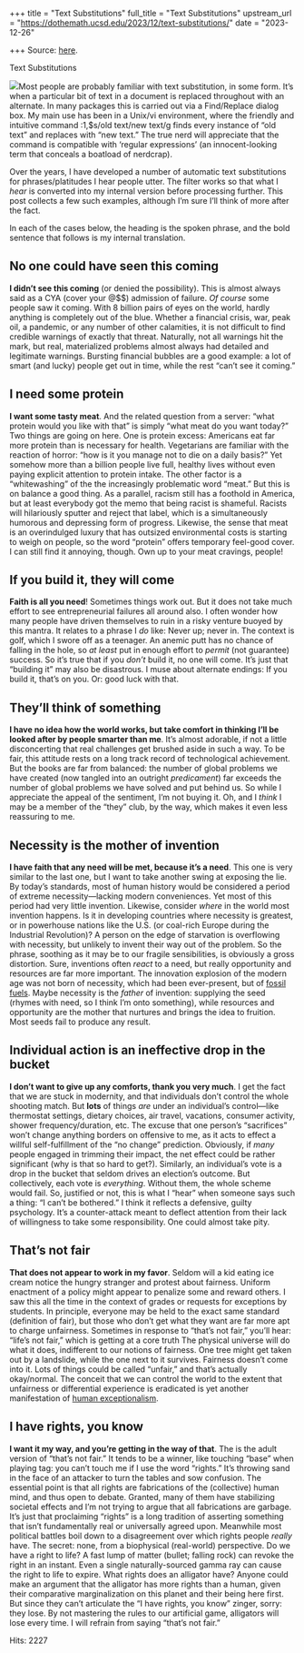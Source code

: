 +++
title = "Text Substitutions"
full_title = "Text Substitutions"
upstream_url = "https://dothemath.ucsd.edu/2023/12/text-substitutions/"
date = "2023-12-26"

+++
Source: [here](https://dothemath.ucsd.edu/2023/12/text-substitutions/).

Text Substitutions

[![](https://dothemath.ucsd.edu/wp-content/uploads/2023/12/text-sub-300x248.png)](https://dothemath.ucsd.edu/wp-content/uploads/2023/12/text-sub.png)Most people are probably familiar with text substitution, in some form. It’s when a particular bit of text in a document is replaced throughout with an alternate. In many packages this is carried out via a Find/Replace dialog box. My main use has been in a Unix/vi environment, where the friendly and intuitive command :1,$s/old text/new text/g finds every instance of “old text” and replaces with “new text.” The true nerd will appreciate that the command is compatible with ‘regular expressions’ (an innocent-looking term that conceals a boatload of nerdcrap).

Over the years, I have developed a number of automatic text substitutions for phrases/platitudes I hear people utter. The filter works so that what I *hear* is converted into my internal version before processing further. This post collects a few such examples, although I’m sure I’ll think of more after the fact.

In each of the cases below, the heading is the spoken phrase, and the bold sentence that follows is my internal translation.

## No one could have seen this coming

**I didn’t see this coming** (or denied the possibility). This is almost always said as a CYA (cover your @$$) admission of failure. *Of course* some people saw it coming. With 8 billion pairs of eyes on the world, hardly anything is completely out of the blue. Whether a financial crisis, war, peak oil, a pandemic, or any number of other calamities, it is not difficult to find credible warnings of exactly that threat. Naturally, not all warnings hit the mark, but real, materialized problems almost always had detailed and legitimate warnings. Bursting financial bubbles are a good example: a lot of smart (and lucky) people get out in time, while the rest “can’t see it coming.”

## I need some protein

**I want some tasty meat**. And the related question from a server: “what protein would you like with that” is simply “what meat do you want today?” Two things are going on here. One is protein excess: Americans eat far more protein than is necessary for health. Vegetarians are familiar with the reaction of horror: “how is it you manage not to die on a daily basis?” Yet somehow more than a billion people live full, healthy lives without even paying explicit attention to protein intake. The other factor is a “whitewashing” of the the increasingly problematic word “meat.” But this is on balance a good thing. As a parallel, racism still has a foothold in America, but at least everybody got the memo that being racist is shameful. Racists will hilariously sputter and reject that label, which is a simultaneously humorous and depressing form of progress. Likewise, the sense that meat is an overindulged luxury that has outsized environmental costs is starting to weigh on people, so the word “protein” offers temporary feel-good cover. I can still find it annoying, though. Own up to your meat cravings, people!

## If you build it, they will come

**Faith is all you need**! Sometimes things work out. But it does not take much effort to see entrepreneurial failures all around also. I often wonder how many people have driven themselves to ruin in a risky venture buoyed by this mantra. It relates to a phrase I *do* like: Never up; never in. The context is golf, which I swore off as a teenager. An anemic putt has no chance of falling in the hole, so *at least* put in enough effort to *permit* (not guarantee) success. So it’s true that if you *don’t* build it, no one will come. It’s just that “building it” may also be disastrous. I muse about alternate endings: If you build it, that’s on you. Or: good luck with that.

## They’ll think of something

**I have no idea how the world works, but take comfort in thinking I’ll be looked after by people smarter than me**. It’s almost adorable, if not a little disconcerting that real challenges get brushed aside in such a way. To be fair, this attitude rests on a long track record of technological achievement. But the books are far from balanced: the number of global problems we have created (now tangled into an outright *predicament*) far exceeds the number of global problems we have solved and put behind us. So while I appreciate the appeal of the sentiment, I’m not buying it. Oh, and I *think* I may be a member of the “they” club, by the way, which makes it even less reassuring to me.

## Necessity is the mother of invention

**I have faith that any need will be met, because it’s a need**. This one is very similar to the last one, but I want to take another swing at exposing the lie. By today’s standards, most of human history would be considered a period of extreme necessity—lacking modern conveniences. Yet most of this period had very little invention. Likewise, consider *where* in the world most invention happens. Is it in developing countries where necessity is greatest, or in powerhouse nations like the U.S. (or coal-rich Europe during the Industrial Revolution)? A person on the edge of starvation is overflowing with necessity, but unlikely to invent their way out of the problem. So the phrase, soothing as it may be to our fragile sensibilities, is obviously a gross distortion. Sure, inventions often *react* to a need, but really opportunity and resources are far more important. The innovation explosion of the modern age was not born of necessity, which had been ever-present, but of [fossil fuels](https://dothemath.ucsd.edu/2022/06/shedding-our-fossil-fuel-suit/). Maybe necessity is the *father* of invention: supplying the seed (rhymes with need, so I think I’m onto something), while resources and opportunity are the mother that nurtures and brings the idea to fruition. Most seeds fail to produce any result.

## Individual action is an ineffective drop in the bucket

**I don’t want to give up any comforts, thank you very much**. I get the fact that we are stuck in modernity, and that individuals don’t control the whole shooting match. But **lots** of things *are* under an individual’s control—like thermostat settings, dietary choices, air travel, vacations, consumer activity, shower frequency/duration, etc. The excuse that one person’s “sacrifices” won’t change anything borders on offensive to me, as it acts to effect a willful self-fulfillment of the “no change” prediction. Obviously, if *many* people engaged in trimming their impact, the net effect could be rather significant (why is that so hard to get?). Similarly, an individual’s vote is a drop in the bucket that seldom drives an election’s outcome. But collectively, each vote is *everything*. Without them, the whole scheme would fail. So, justified or not, this is what I “hear” when someone says such a thing: “I can’t be bothered.” I think it reflects a defensive, guilty psychology. It’s a counter-attack meant to deflect attention from their lack of willingness to take some responsibility. One could almost take pity.

## That’s not fair

**That does not appear to work in my favor**. Seldom will a kid eating ice cream notice the hungry stranger and protest about fairness. Uniform enactment of a policy might appear to penalize some and reward others. I saw this all the time in the context of grades or requests for exceptions by students. In principle, everyone may be held to the exact same standard (definition of fair), but those who don’t get what they want are far more apt to charge unfairness. Sometimes in response to “that’s not fair,” you’ll hear: “life’s not fair,” which is getting at a core truth The physical universe will do what it does, indifferent to our notions of fairness. One tree might get taken out by a landslide, while the one next to it survives. Fairness doesn’t come into it. Lots of things could be called “unfair,” and that’s actually okay/normal. The conceit that we can control the world to the extent that unfairness or differential experience is eradicated is yet another manifestation of [human exceptionalism](https://dothemath.ucsd.edu/2022/02/human-exceptionalism/).

## I have rights, you know

**I want it my way, and you’re getting in the way of that**. The is the adult version of “that’s not fair.” It tends to be a winner, like touching “base” when playing tag: you can’t touch me if I use the word “rights.” It’s throwing sand in the face of an attacker to turn the tables and sow confusion. The essential point is that all rights are fabrications of the (collective) human mind, and thus open to debate. Granted, many of them have stabilizing societal effects and I’m not trying to argue that all fabrications are garbage. It’s just that proclaiming “rights” is a long tradition of asserting something that isn’t fundamentally real or universally agreed upon. Meanwhile most political battles boil down to a disagreement over which rights people *really* have. The secret: none, from a biophysical (real-world) perspective. Do we have a right to life? A fast lump of matter (bullet; falling rock) can revoke the right in an instant. Even a single naturally-sourced gamma ray can cause the right to life to expire. What rights does an alligator have? Anyone could make an argument that the alligator has more rights than a human, given their comparative marginalization on this planet and their being here first. But since they can’t articulate the “I have rights, you know” zinger, sorry: they lose. By not mastering the rules to our artificial game, alligators will lose every time. I will refrain from saying “that’s not fair.”

Hits: 2227

<div class="addtoany_share_save_container addtoany_content addtoany_content_bottom">

<div class="a2a_kit a2a_kit_size_32 addtoany_list" a2a-title="Text Substitutions" a2a-url="https://dothemath.ucsd.edu/2023/12/text-substitutions/">

[](https://www.addtoany.com/add_to/facebook?linkurl=https%3A%2F%2Fdothemath.ucsd.edu%2F2023%2F12%2Ftext-substitutions%2F&linkname=Text%20Substitutions "Facebook")[](https://www.addtoany.com/add_to/twitter?linkurl=https%3A%2F%2Fdothemath.ucsd.edu%2F2023%2F12%2Ftext-substitutions%2F&linkname=Text%20Substitutions "Twitter")[](https://www.addtoany.com/add_to/email?linkurl=https%3A%2F%2Fdothemath.ucsd.edu%2F2023%2F12%2Ftext-substitutions%2F&linkname=Text%20Substitutions "Email")[](https://www.addtoany.com/share)

</div>

</div>
